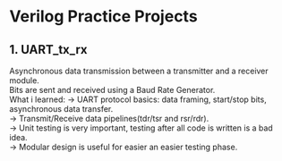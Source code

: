 # Verilog Practice Projects

## 1. UART_tx_rx
Asynchronous data transmission between a transmitter and a receiver module.<br>
Bits are sent and received using a Baud Rate Generator.<br>
What i learned:
-> UART protocol basics: data framing, start/stop bits, asynchronous data transfer.<br>
-> Transmit/Receive data pipelines(tdr/tsr and rsr/rdr).<br>
-> Unit testing is very important, testing after all code is written is a bad idea.<br>
-> Modular design is useful for easier an easier testing phase.<br>

